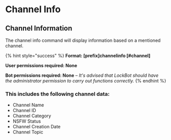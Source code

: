 # Channel Info

## Channel Information

The channel info command will display information based on a mentioned channel.

{% hint style="success" %}
**Format: \[prefix\]channelinfo \[\#channel\]**

**User permissions required: None**

**Bot permissions required: None** – _It's advised that LockBot should have the administrator permission to carry out functions correctly._
{% endhint %}

### This includes the following channel data:

* Channel Name
* Channel ID 
* Channel Category
* NSFW Status
* Channel Creation Date
* Channel Topic

